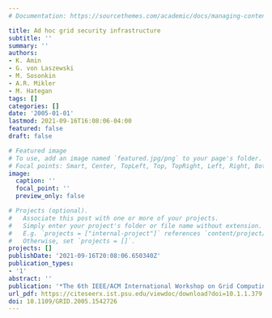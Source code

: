 ```yaml
---
# Documentation: https://sourcethemes.com/academic/docs/managing-content/

title: Ad hoc grid security infrastructure
subtitle: ''
summary: ''
authors:
- K. Amin
- G. von Laszewski
- M. Sosonkin
- A.R. Mikler
- M. Hategan
tags: []
categories: []
date: '2005-01-01'
lastmod: 2021-09-16T16:08:06-04:00
featured: false
draft: false

# Featured image
# To use, add an image named `featured.jpg/png` to your page's folder.
# Focal points: Smart, Center, TopLeft, Top, TopRight, Left, Right, BottomLeft, Bottom, BottomRight.
image:
  caption: ''
  focal_point: ''
  preview_only: false

# Projects (optional).
#   Associate this post with one or more of your projects.
#   Simply enter your project's folder or file name without extension.
#   E.g. `projects = ["internal-project"]` references `content/project/deep-learning/index.md`.
#   Otherwise, set `projects = []`.
projects: []
publishDate: '2021-09-16T20:08:06.650340Z'
publication_types:
- '1'
abstract: ''
publication: '*The 6th IEEE/ACM International Workshop on Grid Computing*'
url_pdf: https://citeseerx.ist.psu.edu/viewdoc/download?doi=10.1.1.379.7879&rep=rep1&type=pdf
doi: 10.1109/GRID.2005.1542726
---
```

